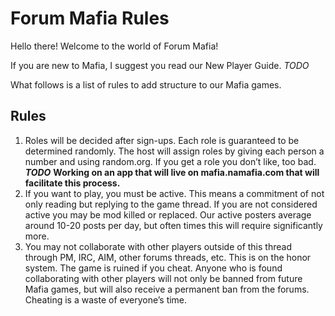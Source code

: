 # Forum Mafia Rules

Hello there! Welcome to the world of Forum Mafia!

If you are new to Mafia, I suggest you read our New Player Guide. *TODO*

What follows is a list of rules to add structure to our Mafia games.

## Rules

1. Roles will be decided after sign-ups. Each role is guaranteed to be determined randomly. The host will assign roles by giving each person a number and using random.org.  If you get a role you don’t like, too bad.  ***TODO*** **Working on an app that will live on mafia.namafia.com that will facilitate this process.**
2. If you want to play, you must be active. This means a commitment of not only reading but replying to the game thread. If you are not considered active you may be mod killed or replaced.  Our active posters average around 10-20 posts per day, but often times this will require significantly more.
3. You may not collaborate with other players outside of this thread through PM, IRC, AIM, other forums threads, etc. This is on the honor system. The game is ruined if you cheat. Anyone who is found collaborating with other players will not only be banned from future Mafia games, but will also receive a permanent ban from the forums. Cheating is a waste of everyone’s time.
